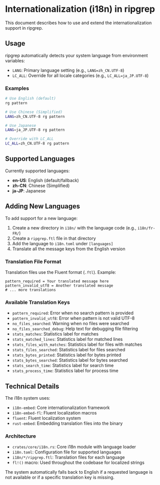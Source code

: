 # Internationalization (i18n) in ripgrep

This document describes how to use and extend the internationalization support in ripgrep.

## Usage

ripgrep automatically detects your system language from environment variables:

- `LANG`: Primary language setting (e.g., `LANG=zh_CN.UTF-8`)
- `LC_ALL`: Override for all locale categories (e.g., `LC_ALL=ja_JP.UTF-8`)

### Examples

```bash
# Use English (default)
rg pattern

# Use Chinese (Simplified)
LANG=zh_CN.UTF-8 rg pattern

# Use Japanese  
LANG=ja_JP.UTF-8 rg pattern

# Override with LC_ALL
LC_ALL=zh_CN.UTF-8 rg pattern
```

## Supported Languages

Currently supported languages:

- **en-US**: English (default/fallback)
- **zh-CN**: Chinese (Simplified)
- **ja-JP**: Japanese

## Adding New Languages

To add support for a new language:

1. Create a new directory in `i18n/` with the language code (e.g., `i18n/fr-FR/`)
2. Create a `ripgrep.ftl` file in that directory
3. Add the language to `i18n.toml` under `[languages]`
4. Translate all the message keys from the English version

### Translation File Format

Translation files use the Fluent format (`.ftl`). Example:

```fluent
pattern_required = Your translated message here
pattern_invalid_utf8 = Another translated message
# ... more translations
```

### Available Translation Keys

- `pattern_required`: Error when no search pattern is provided
- `pattern_invalid_utf8`: Error when pattern is not valid UTF-8
- `no_files_searched`: Warning when no files were searched
- `no_files_searched_debug`: Help text for debugging file filtering
- `stats_matches`: Statistics label for matches
- `stats_matched_lines`: Statistics label for matched lines
- `stats_files_with_matches`: Statistics label for files with matches
- `stats_files_searched`: Statistics label for files searched
- `stats_bytes_printed`: Statistics label for bytes printed
- `stats_bytes_searched`: Statistics label for bytes searched
- `stats_search_time`: Statistics label for search time
- `stats_process_time`: Statistics label for process time

## Technical Details

The i18n system uses:

- `i18n-embed`: Core internationalization framework
- `i18n-embed-fl`: Fluent localization macros
- `fluent`: Fluent localization system
- `rust-embed`: Embedding translation files into the binary

### Architecture

- `crates/core/i18n.rs`: Core i18n module with language loader
- `i18n.toml`: Configuration file for supported languages
- `i18n/*/ripgrep.ftl`: Translation files for each language
- `fl!()` macro: Used throughout the codebase for localized strings

The system automatically falls back to English if a requested language is not available or if a specific translation key is missing.